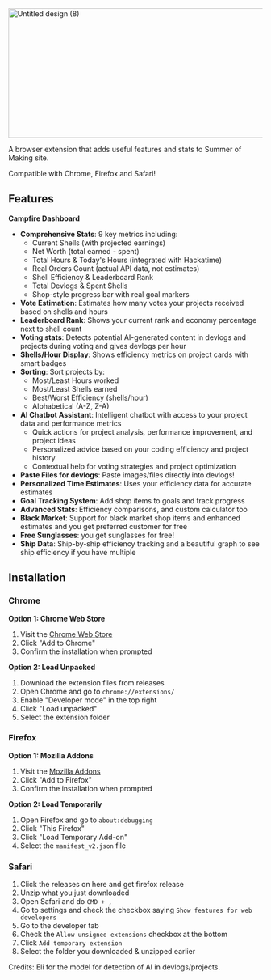 <img width="856" height="256" alt="Untitled design (8)" src="https://github.com/user-attachments/assets/23dacde4-b023-44bb-9c2e-a3a3e593acb4" />


A browser extension that adds useful features and stats to Summer of Making site.

Compatible with Chrome, Firefox and Safari!

## Features

  **Campfire Dashboard**
- **Comprehensive Stats**: 9 key metrics including:
  - Current Shells (with projected earnings)
  - Net Worth (total earned - spent)
  - Total Hours & Today's Hours (integrated with Hackatime)
  - Real Orders Count (actual API data, not estimates)
  - Shell Efficiency & Leaderboard Rank
  - Total Devlogs & Spent Shells
  - Shop-style progress bar with real goal markers
- **Vote Estimation**: Estimates how many votes your projects received based on shells and hours
- **Leaderboard Rank**: Shows your current rank and economy percentage next to shell count
- **Voting stats**: Detects potential AI-generated content in devlogs and projects during voting and gives devlogs per hour
- **Shells/Hour Display**: Shows efficiency metrics on project cards with smart badges
- **Sorting**: Sort projects by:
  - Most/Least Hours worked
  - Most/Least Shells earned
  - Best/Worst Efficiency (shells/hour)
  - Alphabetical (A-Z, Z-A)
- **AI Chatbot Assistant**: Intelligent chatbot with access to your project data and performance metrics
  - Quick actions for project analysis, performance improvement, and project ideas
  - Personalized advice based on your coding efficiency and project history
  - Contextual help for voting strategies and project optimization
- **Paste Files for devlogs**: Paste images/files directly into devlogs!
- **Personalized Time Estimates**: Uses your efficiency data for accurate estimates
- **Goal Tracking System**: Add shop items to goals and track progress
- **Advanced Stats**: Efficiency comparisons, and custom calculator too
- **Black Market**: Support for black market shop items and enhanced estimates and you get preferred customer for free
- **Free Sunglasses**: you get sunglasses for free!
- **Ship Data**: Ship-by-ship efficiency tracking and a beautiful graph to see ship efficiency if you have multiple

## Installation

### Chrome
**Option 1: Chrome Web Store**
1. Visit the [Chrome Web Store](https://chromewebstore.google.com/detail/som-utils/jamcebgnbkndmjoekldaeefjifeohpdg)
2. Click "Add to Chrome"
3. Confirm the installation when prompted

**Option 2: Load Unpacked**
1. Download the extension files from releases
2. Open Chrome and go to `chrome://extensions/`
3. Enable "Developer mode" in the top right
4. Click "Load unpacked"
5. Select the extension folder

### Firefox
**Option 1: Mozilla Addons**
1. Visit the [Mozilla Addons](https://addons.mozilla.org/en-US/firefox/addon/som-utils/)
2. Click "Add to Firefox"
3. Confirm the installation when prompted

**Option 2: Load Temporarily**
1. Open Firefox and go to `about:debugging`
2. Click "This Firefox"
3. Click "Load Temporary Add-on"
4. Select the `manifest_v2.json` file

### Safari

1. Click the releases on here and get firefox release
2. Unzip what you just downloaded
3. Open Safari and do `CMD + ,`
4. Go to settings and check the checkbox saying `Show features for web developers`
5. Go to the developer tab
6. Check the `Allow unsigned extensions` checkbox at the bottom
7. Click `Add temporary extension`
8. Select the folder you downloaded & unzipped earlier

Credits: Eli for the model for detection of AI in devlogs/projects.
